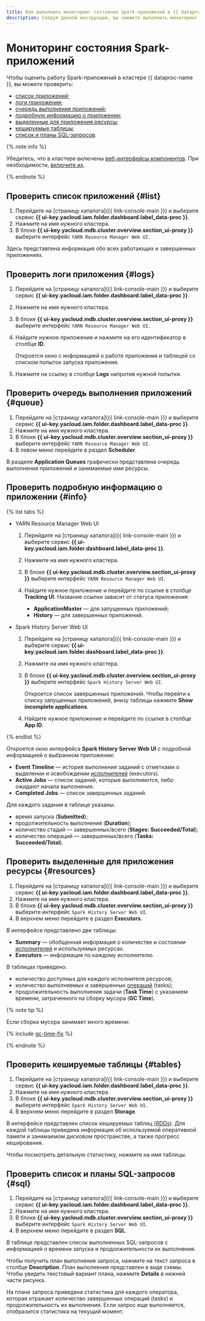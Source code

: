 ```yaml
---
title: Как выполнить мониторинг состояния Spark-приложений в {{ dataproc-full-name }}
description: Следуя данной инструкции, вы сможете выполнить мониторинг состояния Spark-приложений.
---
```


# Мониторинг состояния Spark-приложений

Чтобы оценить работу Spark-приложений в кластере {{ dataproc-name }}, вы можете проверить:

* [список приложений](#list);
* [логи приложения](#logs);
* [очередь выполнения приложений](#queue);
* [подробную информацию о приложении](#info);
* [выделенные для приложения ресурсы](#resources);
* [кешируемые таблицы](#tables);
* [список и планы SQL-запросов](#sql).

{% note info %}

Убедитесь, что в кластере включены [веб-интерфейсы компонентов](../concepts/interfaces.md). При необходимости, [включите их](./connect-interfaces.md#ui-proxy-enable).

{% endnote %}

## Проверить список приложений {#list}

1. Перейдите на [страницу каталога]({{ link-console-main }}) и выберите сервис **{{ ui-key.yacloud.iam.folder.dashboard.label_data-proc }}**.
1. Нажмите на имя нужного кластера.
1. В блоке **{{ ui-key.yacloud.mdb.cluster.overview.section_ui-proxy }}** выберите интерфейс `YARN Resource Manager Web UI`.

Здесь представлена информация обо всех работающих и завершенных приложениях.

## Проверить логи приложения {#logs}

1. Перейдите на [страницу каталога]({{ link-console-main }}) и выберите сервис **{{ ui-key.yacloud.iam.folder.dashboard.label_data-proc }}**.
1. Нажмите на имя нужного кластера.
1. В блоке **{{ ui-key.yacloud.mdb.cluster.overview.section_ui-proxy }}** выберите интерфейс `YARN Resource Manager Web UI`.
1. Найдите нужное приложение и нажмите на его идентификатор в столбце **ID**.

    Откроется окно с информацией о работе приложения и таблицей со списком попыток запуска приложения.

1. Нажмите на ссылку в столбце **Logs** напротив нужной попытки.

## Проверить очередь выполнения приложений {#queue}

1. Перейдите на [страницу каталога]({{ link-console-main }}) и выберите сервис **{{ ui-key.yacloud.iam.folder.dashboard.label_data-proc }}**.
1. Нажмите на имя нужного кластера.
1. В блоке **{{ ui-key.yacloud.mdb.cluster.overview.section_ui-proxy }}** выберите интерфейс `YARN Resource Manager Web UI`.
1. В левом меню перейдите в раздел **Scheduler**.

В разделе **Application Queues** графически представлена очередь выполнения приложений и занимаемые ими ресурсы.

## Проверить подробную информацию о приложении {#info}

{% list tabs %}

* YARN Resource Manager Web UI

    1. Перейдите на [страницу каталога]({{ link-console-main }}) и выберите сервис **{{ ui-key.yacloud.iam.folder.dashboard.label_data-proc }}**.
    1. Нажмите на имя нужного кластера.
    1. В блоке **{{ ui-key.yacloud.mdb.cluster.overview.section_ui-proxy }}** выберите интерфейс `YARN Resource Manager Web UI`.
    1. Найдите нужное приложение и перейдите по ссылке в столбце **Tracking UI**. Название ссылки зависит от статуса приложения:

        * **ApplicationMaster** — для запущенных приложений;
        * **History** — для завершенных приложений.

* Spark History Server Web UI

    1. Перейдите на [страницу каталога]({{ link-console-main }}) и выберите сервис **{{ ui-key.yacloud.iam.folder.dashboard.label_data-proc }}**.
    1. Нажмите на имя нужного кластера.
    1. В блоке **{{ ui-key.yacloud.mdb.cluster.overview.section_ui-proxy }}** выберите интерфейс `Spark History Server Web UI`.

        Откроется список завершенных приложений. Чтобы перейти к списку запущенных приложений, внизу таблицы нажмите **Show incomplete applications**.

    1. Найдите нужное приложение и перейдите по ссылке в столбце **App ID**.

{% endlist %}

Откроется окно интерфейса **Spark History Server Web UI** с подробной информацией о выбранном приложении:

* **Event Timeline** — история выполнения заданий с отметками о выделении и освобождении [исполнителей](../concepts/spark-sql.md#tasks) (executors).
* **Active Jobs** — список заданий, которые выполняются, либо ожидают начала выполнения.
* **Completed Jobs** — список завершенных заданий.

Для каждого задания в таблице указаны:

* время запуска (**Submitted**);
* продолжительность выполнения (**Duration**);
* количество стадий — завершенных/всего (**Stages: Succeeded/Total**);
* количество операций — завершенных/всего (**Tasks: Succeeded/Total**).

## Проверить выделенные для приложения ресурсы {#resources}

1. Перейдите на [страницу каталога]({{ link-console-main }}) и выберите сервис **{{ ui-key.yacloud.iam.folder.dashboard.label_data-proc }}**.
1. Нажмите на имя нужного кластера.
1. В блоке **{{ ui-key.yacloud.mdb.cluster.overview.section_ui-proxy }}** выберите интерфейс `Spark History Server Web UI`.
1. В верхнем меню перейдите в раздел **Executors**.

В интерфейсе представлено две таблицы:

* **Summary** — обобщенная информация о количестве и состоянии [исполнителей](../concepts/spark-sql.md#tasks) и используемых ресурсах.
* **Executors** — информация по каждому исполнителю.

В таблицах приведено:

* количество доступных для каждого исполнителя ресурсов;
* количество выполняемых и завершенных [операций](../concepts/spark-sql.md#tasks) (tasks);
* продолжительность выполнения задачи (**Task Time**) с указанием времени, затраченного на сборку мусора (**GC Time**).

{% note tip %}

Если сборка мусора занимает много времени:

{% include [gc-time-fix](../../_includes/data-proc/gc-time-fix.md) %}

{% endnote %}

## Проверить кешируемые таблицы {#tables}

1. Перейдите на [страницу каталога]({{ link-console-main }}) и выберите сервис **{{ ui-key.yacloud.iam.folder.dashboard.label_data-proc }}**.
1. Нажмите на имя нужного кластера.
1. В блоке **{{ ui-key.yacloud.mdb.cluster.overview.section_ui-proxy }}** выберите интерфейс `Spark History Server Web UI`.
1. В верхнем меню перейдите в раздел **Storage**.

В интерфейсе представлен список кешируемых таблиц ([RDDs](https://spark.apache.org/docs/latest/rdd-programming-guide.html#resilient-distributed-datasets-rdds)). Для каждой таблицы приведена информация об используемой оперативной памяти и занимаемом дисковом пространстве, а также прогресс кеширования.

Чтобы посмотреть детальную статистику, нажмите на имя таблицы.

## Проверить список и планы SQL-запросов {#sql}

1. Перейдите на [страницу каталога]({{ link-console-main }}) и выберите сервис **{{ ui-key.yacloud.iam.folder.dashboard.label_data-proc }}**.
1. Нажмите на имя нужного кластера.
1. В блоке **{{ ui-key.yacloud.mdb.cluster.overview.section_ui-proxy }}** выберите интерфейс `Spark History Server Web UI`.
1. В верхнем меню перейдите в раздел **SQL**.

В таблице представлен список выполненных SQL-запросов с информацией о времени запуска и продолжительности их выполнения.

Чтобы получить план выполнения запроса, нажмите на текст запроса в столбце **Description**. План выполнения представлен в виде схемы. Чтобы увидеть текстовый вариант плана, нажмите **Details** в нижней части рисунка.

На плане запроса приведена статистика для каждого оператора, которая отражает количество завершенных операций (tasks) и продолжительность их выполнения. Если запрос еще выполняется, отобразится статистика на текущий момент.
